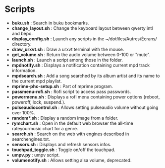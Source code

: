# Scripts

* **buku.sh** : Search in buku bookmarks.
* **change_layout.sh** : Change the keyboard layout between qwerty intl and bépo.
* **display_config.sh** : Launch any scripts in the ~/dotfiles/Autres/Écrans/ directory.
* **draw_urxvt.sh** : Draw a urxvt terminal with the mouse.
* **get_volume.sh** : Return the audio volume between 0-100 or "mute".
* **launch.sh** : Launch a script among those in the folder.
* **mpdnotify.sh** : Displays a notification containing current mpd track information.
* **mpdsearch.sh** : Add a song searched by its album artist and its name to
    the current mpd playlist.
* **mprime-phc-setup.sh** : Part of mprime program.
* **passmenu-rofi.sh** : Rofi script to access pass passwords.
* **powermenu.sh** : Displays a rofi menu containing power options (reboot, poweroff, lock, suspend.).
* **pulseaudiocontrol.sh** : Allows setting pulseaudio volume without going over 100%.
* **random\*.sh** : Display a random image from a folder.
* **rymchart.sh** : Open in the default web browser the all-time rateyourmusic
    chart for a genre.
* **search.sh** : Search on the web with engines described in searchengines.txt.
* **sensors.sh** : Displays and refresh sensors infos.
* **touchpad_toggle.sh** : Toggle on/off the touchpad.
* **umpv.py** : umpv script.
* **volumenotify.sh** : Allows setting alsa volume, deprecated.
